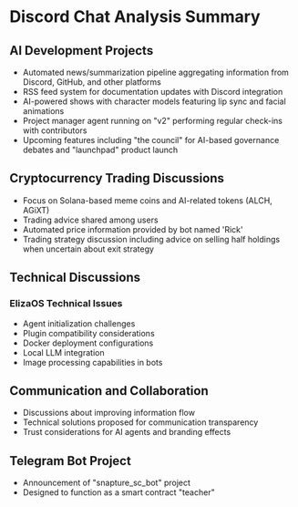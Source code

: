 # Discord Chat Analysis Summary

## AI Development Projects

- Automated news/summarization pipeline aggregating information from Discord, GitHub, and other platforms
- RSS feed system for documentation updates with Discord integration
- AI-powered shows with character models featuring lip sync and facial animations
- Project manager agent running on "v2" performing regular check-ins with contributors
- Upcoming features including "the council" for AI-based governance debates and "launchpad" product launch

## Cryptocurrency Trading Discussions

- Focus on Solana-based meme coins and AI-related tokens (ALCH, AGiXT)
- Trading advice shared among users
- Automated price information provided by bot named 'Rick'
- Trading strategy discussion including advice on selling half holdings when uncertain about exit strategy

## Technical Discussions

### ElizaOS Technical Issues

- Agent initialization challenges
- Plugin compatibility considerations
- Docker deployment configurations
- Local LLM integration
- Image processing capabilities in bots

## Communication and Collaboration

- Discussions about improving information flow
- Technical solutions proposed for communication transparency
- Trust considerations for AI agents and branding effects

## Telegram Bot Project

- Announcement of "snapture_sc_bot" project
- Designed to function as a smart contract "teacher"
